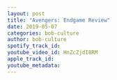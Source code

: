 ```yaml
---
layout: post
title: "Avengers: Endgame Review"
date: 2019-05-07
categories: bob-culture
author: bob-culture
spotify_track_id: 
youtube_video_id: HnZcZjdI8RM
apple_track_id: 
youtube_metadata: 
---
```

